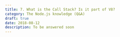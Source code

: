 ```yaml
---
title: 7. What is the Call Stack? Is it part of V8?
category: The Node.js knowledge (Q&A)
draft: true
date: 2018-08-12
description: To be answered soon
---
```

